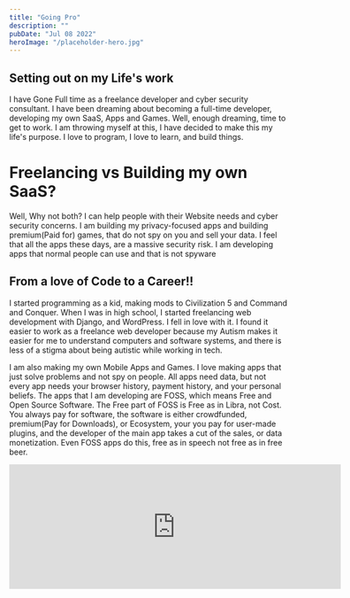 ```yaml
---
title: "Going Pro"
description: ""
pubDate: "Jul 08 2022"
heroImage: "/placeholder-hero.jpg"
---
```

## Setting out on my Life's work

I have Gone Full time as a freelance developer and cyber security consultant. I have been dreaming about 
becoming a full-time developer, developing my own SaaS, Apps and Games. Well, enough dreaming, time to get to work. I am throwing myself at this, I have decided to make this my life's purpose. I love to program, I love to learn, and build things. 

# Freelancing vs Building my own SaaS?

Well, Why not both? I can help people with their Website needs and cyber security concerns. I am building
my privacy-focused apps and building premium(Paid for) games, that do not spy on you and sell your data.
I feel that all the apps these days, are a massive security risk. I am developing apps that normal people can use and that is not spyware

## From a love of Code to a Career!! 

I started programming as a kid, making mods to Civilization 5 and Command and Conquer. 
When I was in high school, I started freelancing web development with Django, and WordPress. I fell in love with it.
I found it easier to work as a freelance web developer because my Autism makes it easier for me to understand computers and software systems, and 
there is less of a stigma about being autistic while working in tech. 

I am also making my own Mobile Apps and Games. I love making apps that just solve problems and not spy on people. All apps need data,
but not every app needs your browser history, payment history, and your personal beliefs. The apps that I am developing are FOSS,
which means Free and Open Source Software. The Free part of FOSS is Free as in Libra, not Cost. You always pay for software,
the software is either crowdfunded, premium(Pay for Downloads), or Ecosystem, your you pay for user-made plugins, and the developer of the main app
takes a cut of the sales, or data monetization. Even FOSS apps do this, free as in speech not free as in free beer. 


<iframe src="https://github.com/sponsors/Burnsedia/card" title="Sponsor Burnsedia" height="225" width="600" style="border: 0;"></iframe>

